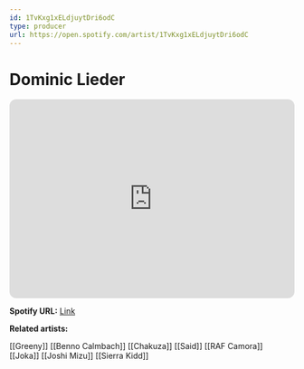 ```yaml
---
id: 1TvKxg1xELdjuytDri6odC
type: producer
url: https://open.spotify.com/artist/1TvKxg1xELdjuytDri6odC
---
```

# Dominic Lieder

<iframe style="border-radius:12px" src="https://open.spotify.com/embed/artist/1TvKxg1xELdjuytDri6odC" width="100%" height="352" frameBorder="0" allowfullscreen="" allow="autoplay; clipboard-write; encrypted-media; fullscreen; picture-in-picture" loading="lazy"></iframe>

**Spotify URL:** [Link](https://open.spotify.com/artist/1TvKxg1xELdjuytDri6odC)

**Related artists:**

[[Greeny]]
[[Benno Calmbach]]
[[Chakuza]]
[[Said]]
[[RAF Camora]]
[[Joka]]
[[Joshi Mizu]]
[[Sierra Kidd]]
